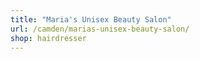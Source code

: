 ```yaml
---
title: "Maria's Unisex Beauty Salon"
url: /camden/marias-unisex-beauty-salon/
shop: hairdresser
---
```

